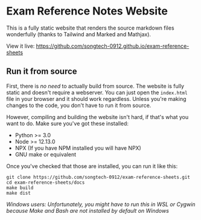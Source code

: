 # Exam Reference Notes Website

This is a fully static website that renders the source markdown files wonderfully (thanks to Tailwind and Marked and Mathjax).

View it live: <https://github.com/songtech-0912.github.io/exam-reference-sheets>

## Run it from source

First, there is *no need* to actually build from source. The website is fully static and doesn't require a webserver. You can just open the `index.html` file in your browser and it should work regardless. Unless you're making changes to the code, you don't have to run it from source.

However, compiling and building the website isn't hard, if that's what you want to do. Make sure you've got these installed:

* Python >= 3.0
* Node >= 12.13.0
* NPX (If you have NPM installed you will have NPX)
* GNU make or equivalent

Once you've checked that those are installed, you can run it like this:

```
git clone https://github.com/songtech-0912/exam-reference-sheets.git
cd exam-reference-sheets/docs
make build
make dist
```

*Windows users: Unfortunately, you might have to run this in WSL or Cygwin because Make and Bash are not installed by default on Windows*


